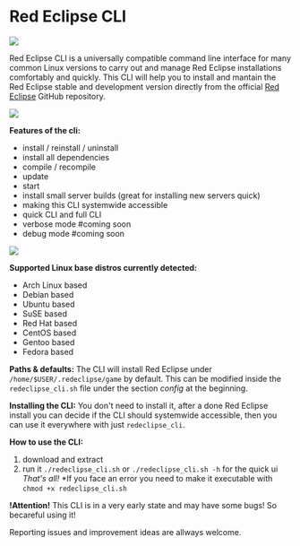 # Red Eclipse CLI
[![](https://cdn.discordapp.com/attachments/645134776466014220/953440742070706286/cli.png)](https://cdn.discordapp.com/attachments/645134776466014220/953440742070706286/cli.png)

Red Eclipse CLI is a universally compatible command line interface for many common Linux versions to carry out and manage Red Eclipse installations comfortably and quickly.
This CLI will help you to install and mantain the Red Eclipse stable and development version directly from the official [Red Eclipse](https://github.com/redeclipse/ "Red Eclipse") GitHub repository.

[![](https://media.discordapp.net/attachments/645134776466014220/953442300724379718/cli2.png)](https://media.discordapp.net/attachments/645134776466014220/953442300724379718/cli2.png)

**Features of the cli:**
- install / reinstall / uninstall
- install all dependencies
- compile / recompile
- update
- start
- install small server builds (great for installing new servers quick)
- making this CLI systemwide accessible
- quick CLI and full CLI
- verbose mode #coming soon
- debug mode #coming soon

[![](https://cdn.discordapp.com/attachments/645134776466014220/953624778491723807/cli3.png)](https://cdn.discordapp.com/attachments/645134776466014220/953624778491723807/cli3.png)

**Supported Linux base distros currently detected:**
- Arch Linux based
- Debian based
- Ubuntu based
- SuSE based
- Red Hat based
- CentOS based
- Gentoo based
- Fedora based

**Paths & defaults:**
The CLI will install Red Eclipse under `/home/$USER/.redeclipse/game` by default. This can be modified inside the `redeclipse_cli.sh` file under the section *config* at the beginning.

**Installing the CLI:**
You don't need to install it, after a done Red Eclipse install you can decide if the CLI should systemwide accessible, then you can use it everywhere with just `redeclipse_cli`.

**How to use the CLI:**
1. download and extract
2. run it `./redeclipse_cli.sh` or `./redeclipse_cli.sh -h` for the quick ui
*That's all!*
*If you face an error you need to make it executable with `chmod +x redeclipse_cli.sh`

**!Attention!**
This CLI is in a very early state and may have some bugs! So becareful using it!

Reporting issues and improvement ideas are allways welcome.

